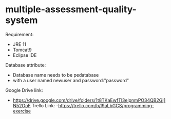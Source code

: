 # multiple-assessment-quality-system
Requirement:
- JRE 11
- Tomcat9
- Eclipse IDE

Database attribute:

- Database name needs to be pedatabase
- with a user named newuser and password:"password"

Google Drive link:
- https://drive.google.com/drive/folders/1t8TKaEwfTl3elpnmPO34QB2Gj1N52OoF
Trello Link:
-https://trello.com/b/I9aLbGCS/programming-exercise

